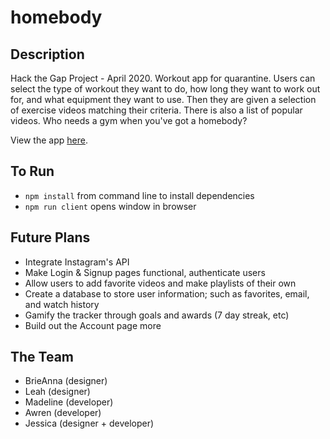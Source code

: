 # homebody

## Description
Hack the Gap Project - April 2020. Workout app for quarantine. Users can select the type of workout they want to do, how long they want to work out for, and what equipment they want to use. Then they are given a selection of exercise videos matching their criteria. There is also a list of popular videos. Who needs a gym when you've got a homebody?

View the app [here](https://htg2020-homebody.web.app/).

## To Run
- `npm install` from command line to install dependencies
- `npm run client` opens window in browser

## Future Plans
- Integrate Instagram's API
- Make Login & Signup pages functional, authenticate users
- Allow users to add favorite videos and make playlists of their own
- Create a database to store user information; such as favorites, email, and watch history
- Gamify the tracker through goals and awards (7 day streak, etc)
- Build out the Account page more

## The Team
- BrieAnna (designer)
- Leah (designer)
- Madeline (developer)
- Awren (developer)
- Jessica (designer + developer)